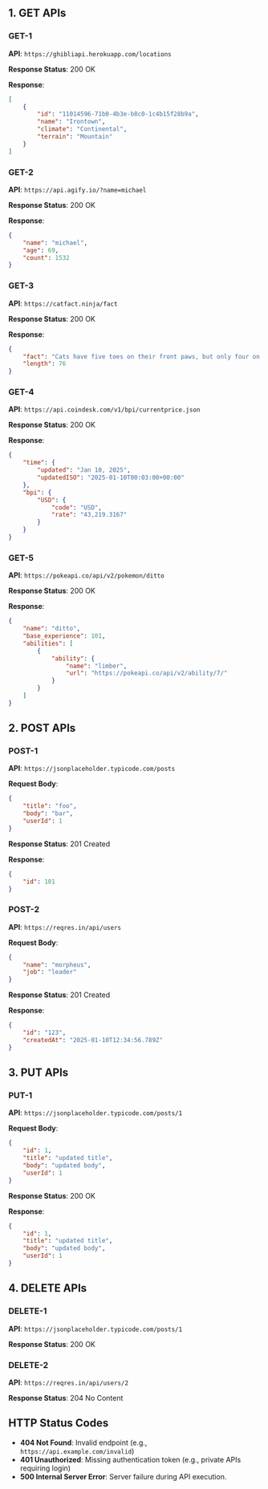 ## 1. GET APIs

### GET-1
**API**: `https://ghibliapi.herokuapp.com/locations`

**Response Status**: 200 OK

**Response**:
```json
[
    {
        "id": "11014596-71b0-4b3e-b8c0-1c4b15f28b9a",
        "name": "Irontown",
        "climate": "Continental",
        "terrain": "Mountain"
    }
]
```

### GET-2
**API**: `https://api.agify.io/?name=michael`

**Response Status**: 200 OK

**Response**:
```json
{
    "name": "michael",
    "age": 69,
    "count": 1532
}
```

### GET-3
**API**: `https://catfact.ninja/fact`

**Response Status**: 200 OK

**Response**:
```json
{
    "fact": "Cats have five toes on their front paws, but only four on the back ones.",
    "length": 76
}
```

### GET-4
**API**: `https://api.coindesk.com/v1/bpi/currentprice.json`

**Response Status**: 200 OK

**Response**:
```json
{
    "time": {
        "updated": "Jan 10, 2025",
        "updatedISO": "2025-01-10T00:03:00+00:00"
    },
    "bpi": {
        "USD": {
            "code": "USD",
            "rate": "43,219.3167"
        }
    }
}
```

### GET-5
**API**: `https://pokeapi.co/api/v2/pokemon/ditto`

**Response Status**: 200 OK

**Response**:
```json
{
    "name": "ditto",
    "base_experience": 101,
    "abilities": [
        {
            "ability": {
                "name": "limber",
                "url": "https://pokeapi.co/api/v2/ability/7/"
            }
        }
    ]
}
```

## 2. POST APIs

### POST-1
**API**: `https://jsonplaceholder.typicode.com/posts`

**Request Body**:
```json
{
    "title": "foo",
    "body": "bar",
    "userId": 1
}
```

**Response Status**: 201 Created

**Response**:
```json
{
    "id": 101
}
```

### POST-2
**API**: `https://reqres.in/api/users`

**Request Body**:
```json
{
    "name": "morpheus",
    "job": "leader"
}
```

**Response Status**: 201 Created

**Response**:
```json
{
    "id": "123",
    "createdAt": "2025-01-10T12:34:56.789Z"
}
```

## 3. PUT APIs

### PUT-1
**API**: `https://jsonplaceholder.typicode.com/posts/1`

**Request Body**:
```json
{
    "id": 1,
    "title": "updated title",
    "body": "updated body",
    "userId": 1
}
```

**Response Status**: 200 OK

**Response**:
```json
{
    "id": 1,
    "title": "updated title",
    "body": "updated body",
    "userId": 1
}
```

## 4. DELETE APIs

### DELETE-1
**API**: `https://jsonplaceholder.typicode.com/posts/1`

**Response Status**: 200 OK

### DELETE-2
**API**: `https://reqres.in/api/users/2`

**Response Status**: 204 No Content

## HTTP Status Codes

- **404 Not Found**: Invalid endpoint (e.g., `https://api.example.com/invalid`)
- **401 Unauthorized**: Missing authentication token (e.g., private APIs requiring login)
- **500 Internal Server Error**: Server failure during API execution.
